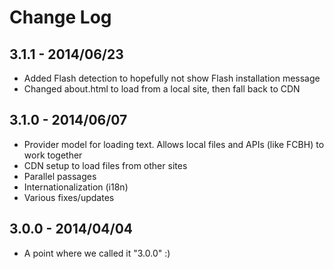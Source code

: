 Change Log
=======

3.1.1 - 2014/06/23
----

* Added Flash detection to hopefully not show Flash installation message
* Changed about.html to load from a local site, then fall back to CDN

3.1.0 - 2014/06/07
----

* Provider model for loading text. Allows local files and APIs (like FCBH) to work together
* CDN setup to load files from other sites
* Parallel passages
* Internationalization (i18n)
* Various fixes/updates

3.0.0 - 2014/04/04
----

* A point where we called it "3.0.0" :)